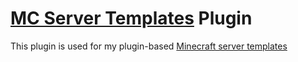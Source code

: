 # [MC Server Templates](https://temp.srnyx.xyz/mc) Plugin

This plugin is used for my plugin-based [Minecraft server templates](https://temp.srnyx.xyz/mc)
